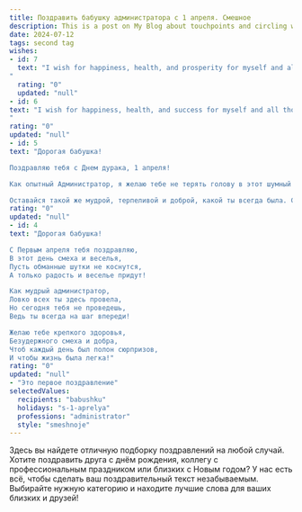 ```yaml
---
title: Поздравить бабушку администратора с 1 апреля. Смешное
description: This is a post on My Blog about touchpoints and circling wagons.
date: 2024-07-12
tags: second tag
wishes:
- id: 7
  text: "I wish for happiness, health, and prosperity for myself and all those I love. 
"
  rating: "0"
  updated: "null"
- id: 6
text: "I wish for happiness, health, and success for myself and all those I love.
"
rating: "0"
updated: "null"
- id: 5
text: "Дорогая бабушка!

Поздравляю тебя с Днем дурака, 1 апреля!

Как опытный Администратор, я желаю тебе не терять голову в этот шумный праздник, обходить стороной все розыгрыши и сюрпризы. Пусть этот день будет наполнен только искренним смехом и весельем, а не глупыми шутками.

Оставайся такой же мудрой, терпеливой и доброй, какой ты всегда была. С праздником!"
rating: "0"
updated: "null"
- id: 4
text: "Дорогая бабушка!

С Первым апреля тебя поздравляю,
В этот день смеха и веселья,
Пусть обманные шутки не коснутся,
А только радость и веселье придут!

Как мудрый администратор,
Ловко всех ты здесь провела,
Но сегодня тебя не проведешь,
Ведь ты всегда на шаг впереди!

Желаю тебе крепкого здоровья,
Безудержного смеха и добра,
Чтоб каждый день был полон сюрпризов,
И чтобы жизнь была легка!"
rating: "0"
updated: "null"
- "Это первое поздравление"
selectedValues:
  recipients: "babushku"
  holidays: "s-1-aprelya"
  professions: "administrator"
  style: "smeshnoje"
---
```


Здесь вы найдете отличную подборку поздравлений на любой случай. 
Хотите поздравить друга с днём рождения, коллегу с профессиональным праздником или близких с Новым годом? У нас есть всё, чтобы сделать ваш поздравительный текст незабываемым. Выбирайте нужную категорию и находите лучшие слова для ваших близких и друзей!
